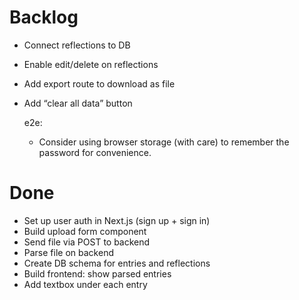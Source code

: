 # Backlog

- Connect reflections to DB
- Enable edit/delete on reflections
- Add export route to download as file
- Add “clear all data” button

    e2e:
    - Consider using browser storage (with care) to remember the password for convenience.

# Done

- Set up user auth in Next.js (sign up + sign in)
- Build upload form component
- Send file via POST to backend
- Parse file on backend
- Create DB schema for entries and reflections
- Build frontend: show parsed entries
- Add textbox under each entry